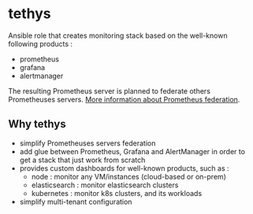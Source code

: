 # tethys

Ansible role that creates monitoring stack based on the well-known following products :

- prometheus
- grafana
- alertmanager

The resulting Prometheus server is planned to federate others Prometheuses servers. [More information about Prometheus federation](https://prometheus.io/docs/prometheus/latest/federation/).

## Why tethys

- simplify Prometheuses servers federation
- add glue between Prometheus, Grafana and AlertManager in order to get a stack that just work from scratch
- provides custom dashboards for well-known products, such as :
  - node : monitor any VM/instances (cloud-based or on-prem)
  - elasticsearch : monitor elasticsearch clusters
  - kubernetes : monitor k8s clusters, and its workloads
- simplify multi-tenant configuration
